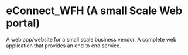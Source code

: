 # eConnect_WFH (A small Scale Web portal)
A web app/website for a small scale business vendor. A complete web application that provides an end to end service. 
